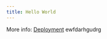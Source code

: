 ```yaml
---
title: Hello World
---
```


More info: [Deployment](https://hexo.io/docs/one-command-deployment.html)
ewfdarhgudrg
